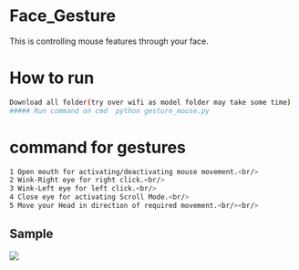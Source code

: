 # Face_Gesture
This is controlling mouse features through your face.

# How to run
```bash
Download all folder(try over wifi as model folder may take some time)
##### Run command on cmd  python gesture_mouse.py
```

# command for gestures
```bash
1 Open mouth for activating/deactivating mouse movement.<br/>
2 Wink-Right eye for right click.<br/>
3 Wink-Left eye for left click.<br/>
4 Close eye for activating Scroll Mode.<br/>
5 Move your Head in direction of required movement.<br/><br/>
```
## Sample
![](https://raw.githubusercontent.com/bansal-dhruv/Face_Gesture/blob/master/Sample/example.gif)
